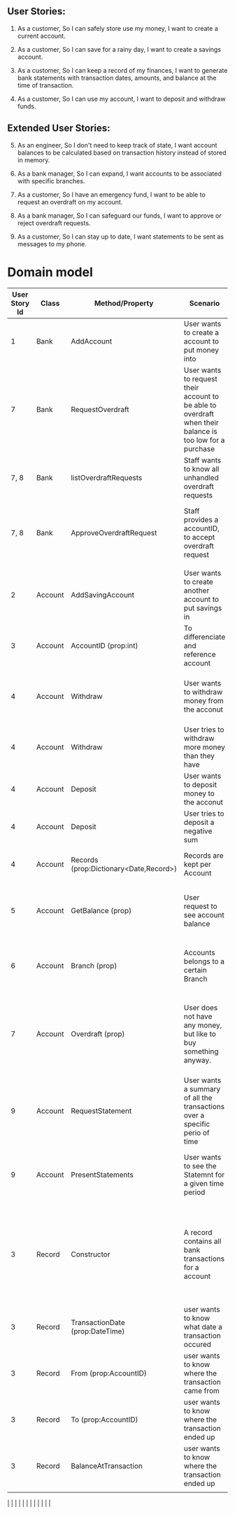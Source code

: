 
## User Stories: 

1. As a customer,
So I can safely store use my money,
I want to create a current account.

2. As a customer,
So I can save for a rainy day,
I want to create a savings account.

3. As a customer,
So I can keep a record of my finances,
I want to generate bank statements with transaction dates, amounts, and balance at the time of transaction.

4. As a customer,
So I can use my account,
I want to deposit and withdraw funds.

## Extended User Stories: 

5. As an engineer,
So I don't need to keep track of state,
I want account balances to be calculated based on transaction history instead of stored in memory.

6. As a bank manager,
So I can expand,
I want accounts to be associated with specific branches.

7. As a customer,
So I have an emergency fund,
I want to be able to request an overdraft on my account.

8. As a bank manager,
So I can safeguard our funds,
I want to approve or reject overdraft requests.

9. As a customer,
So I can stay up to date,
I want statements to be sent as messages to my phone.


# Domain model

| User Story Id | Class            | Method/Property             | Scenario                                                                                                  | Output                                                                                |
|---------------|------------------|-----------------------------|-----------------------------------------------------------------------------------------------------------|---------------------------------------------------------------------------------------|
| 1             |  Bank         | AddAccount            |  User wants to create a account to put money into                                                           | A Personal account is created that can contain currency                                                           |
| 7             |  Bank | RequestOverdraft | User wants to request their account to be able to overdraft when their balance is too low for a purchase | request is collected and awaited to be handled by staff |
| 7, 8             |  Bank | listOverdraftRequests | Staff wants to know all unhandled overdraft requests | a list of overdraft requests is returned and presented |
| 7, 8           |  Bank | ApproveOverdraftRequest | Staff provides a accountID, to accept overdraft request | account will now to be able to overdraw to the requested amount  |
|              | |             |  | |
| 2             |  Account | AddSavingAccount             | User wants to create another account to put savings in  | A Personal account is created that can contain currency |
| 3             |  Account | AccountID (prop:int)             | To differenciate and reference account | A Personal account is created that can contain currency |
| 4             |  Account |  Withdraw | User wants to withdraw money from the acconut | money is withdrawn, given requested amount is present |
| 4             |  Account |  Withdraw | User tries to withdraw more money than they have | no money is withdrawn |
| 4             |  Account |  Deposit | User wants to deposit money to the acconut | money is inserted into the account |
| 4             |  Account |  Deposit | User tries to deposit a negative sum | no money is deposited |
| 4             |  Account |  Records (prop:Dictionary<Date,Record>) | Records are kept per Account | a account stores all its transaction in Records |
| 5             |  Account |  GetBalance (prop) | User request to see account balance | the current balance is calculated based on the records and returned |
| 6             |  Account |  Branch (prop) | Accounts belongs to a certain Branch | the branch of which a account belongs to is definied in the account |
| 7             | Account | Overdraft (prop) | User does not have any money, but like to buy something anyway. | If Overdraft is setup, money will be withdrawn from that amount until limit is reached |
| 9             | Account | RequestStatement | User wants a summary of all the transactions over a specific perio of time | a list of Records is returned |
| 9             | Account | PresentStatements | User wants to see the Statemnt for a given time period | The statement is presented in a terminal (substitute for sms) |
|              | |             |  | |
| 3             | Record |  Constructor           | A record contains  all bank transactions for a account  | purpose to store records  with info regarding transactions, their dates, amounts, balance at the time of transaction |
| 3             | Record |  TransactionDate (prop:DateTime)           | user wants to know what date a transaction occured  | Date is stored in the record |
| 3             | Record |  From (prop:AccountID)           | user wants to know where the transaction came from | From is stored in the record |
| 3             | Record |  To (prop:AccountID)           | user wants to know where the transaction ended up | To stored in the record |
| 3             | Record |  BalanceAtTransaction           | user wants to know where the transaction ended up | To stored in the record |
|              | |             |  | |


|              | |             |  | |
|              | |             |  | |